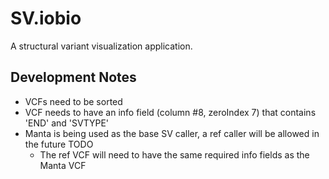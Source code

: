# SV.iobio

A structural variant visualization application.

## Development Notes

- VCFs need to be sorted
- VCF needs to have an info field (column #8, zeroIndex 7) that contains 'END' and 'SVTYPE'
- Manta is being used as the base SV caller, a ref caller will be allowed in the future TODO
  - The ref VCF will need to have the same required info fields as the Manta VCF
